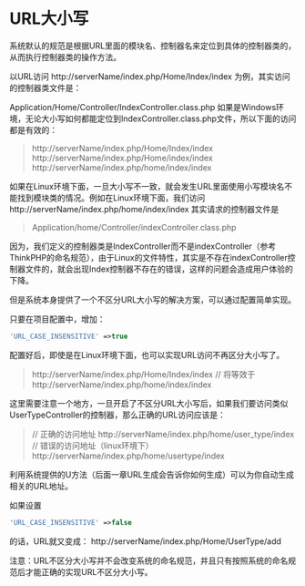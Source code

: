 # URL大小写

系统默认的规范是根据URL里面的模块名、控制器名来定位到具体的控制器类的，从而执行控制器类的操作方法。

以URL访问 http://serverName/index.php/Home/Index/index 为例，其实访问的控制器类文件是：

Application/Home/Controller/IndexController.class.php 
如果是Windows环境，无论大小写如何都能定位到IndexController.class.php文件，所以下面的访问都是有效的：

>http://serverName/index.php/Home/Index/index
>http://serverName/index.php/Home/index/index
>http://serverName/index.php/home/index/index

如果在Linux环境下面，一旦大小写不一致，就会发生URL里面使用小写模块名不能找到模块类的情况。例如在Linux环境下面，我们访问 http://serverName/index.php/home/index/index 其实请求的控制器文件是

>Application/home/Controller/indexController.class.php

因为，我们定义的控制器类是IndexController而不是indexController（参考ThinkPHP的命名规范），由于Linux的文件特性，其实是不存在indexController控制器文件的，就会出现Index控制器不存在的错误，这样的问题会造成用户体验的下降。

但是系统本身提供了一个不区分URL大小写的解决方案，可以通过配置简单实现。

只要在项目配置中，增加：

```Php
'URL_CASE_INSENSITIVE' =>true
```

配置好后，即使是在Linux环境下面，也可以实现URL访问不再区分大小写了。


>http://serverName/index.php/Home/Index/index
>// 将等效于
>http://serverName/index.php/home/index/index

这里需要注意一个地方，一旦开启了不区分URL大小写后，如果我们要访问类似UserTypeController的控制器，那么正确的URL访问应该是：


>// 正确的访问地址
>http://serverName/index.php/home/user_type/index
>// 错误的访问地址（linux环境下）
>http://serverName/index.php/home/usertype/index

利用系统提供的U方法（后面一章URL生成会告诉你如何生成）可以为你自动生成相关的URL地址。

如果设置

```Php
'URL_CASE_INSENSITIVE' =>false
```

的话，URL就又变成： http://serverName/index.php/Home/UserType/add

注意：URL不区分大小写并不会改变系统的命名规范，并且只有按照系统的命名规范后才能正确的实现URL不区分大小写。